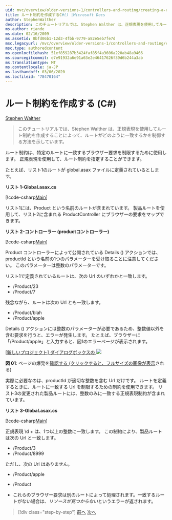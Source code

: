 ```yaml
---
uid: mvc/overview/older-versions-1/controllers-and-routing/creating-a-route-constraint-cs
title: ルート制約を作成するC#() |Microsoft Docs
author: StephenWalther
description: このチュートリアルでは、Stephen Walther は、正規表現を使用してルート制約を作成することによって、ルートがどのように一致するかを制御する方法を示しています。
ms.author: riande
ms.date: 02/16/2009
ms.assetid: 0bfd06b1-12d3-4fbb-9779-a82e5eb7fe7d
msc.legacyurl: /mvc/overview/older-versions-1/controllers-and-routing/creating-a-route-constraint-cs
msc.type: authoredcontent
ms.openlocfilehash: 51ef859287b3424faf85f4a3606a220ab48a9466
ms.sourcegitcommit: e7e91932a6e91a63e2e46417626f39d6b244a3ab
ms.translationtype: MT
ms.contentlocale: ja-JP
ms.lasthandoff: 03/06/2020
ms.locfileid: "78470164"
---
```

# <a name="creating-a-route-constraint-c"></a>ルート制約を作成する (C#)

[Stephen Walther](https://github.com/StephenWalther)

> このチュートリアルでは、Stephen Walther は、正規表現を使用してルート制約を作成することによって、ルートがどのように一致するかを制御する方法を示しています。

ルート制約は、特定のルートに一致するブラウザー要求を制限するために使用します。 正規表現を使用して、ルート制約を指定することができます。

たとえば、リスト1のルートが global.asax ファイルに定義されているとします。

**リスト 1-Global.asax.cs**

[!code-csharp[Main](creating-a-route-constraint-cs/samples/sample1.cs)]

リスト1には、Product という名前のルートが含まれています。 製品ルートを使用して、リスト2に含まれる ProductController にブラウザーの要求をマップできます。

**リスト 2-コントローラー (productコントローラー)**

[!code-csharp[Main](creating-a-route-constraint-cs/samples/sample2.cs)]

Product コントローラーによって公開されている Details () アクションでは、productId という名前の1つのパラメーターを受け取ることに注意してください。 このパラメーターは整数のパラメーターです。

リスト1で定義されているルートは、次の Url のいずれかと一致します。

- /Product/23
- /Product/7

残念ながら、ルートは次の Url とも一致します。

- /Product/blah
- /Product/apple

Details () アクションには整数のパラメーターが必要であるため、整数値以外を含む要求を行うと、エラーが発生します。 たとえば、ブラウザーに「/Product/apple」と入力すると、図1のエラーページが表示されます。

[[新しいプロジェクト] ダイアログボックスの ![](creating-a-route-constraint-cs/_static/image1.jpg)](creating-a-route-constraint-cs/_static/image1.png)

**図 01**: ページの爆発を[確認する (クリックすると、フルサイズの画像が表示](creating-a-route-constraint-cs/_static/image2.png)される)

実際に必要なのは、productId が適切な整数を含む Url だけです。 ルートを定義するときに、ルートに一致する Url を制限するための制約を使用できます。 リスト3の変更された製品ルートには、整数のみに一致する正規表現制約が含まれています。

**リスト 3-Global.asax.cs**

[!code-csharp[Main](creating-a-route-constraint-cs/samples/sample3.cs)]

正規表現 \d + は、1つ以上の整数に一致します。 この制約により、製品ルートは次の Url と一致します。

- /Product/3
- /Product/8999

ただし、次の Url はありません。

- /Product/apple
- /Product

- これらのブラウザー要求は別のルートによって処理されます。一致するルートがない場合は、*リソースが見つからない*というエラーが返されます。

> [!div class="step-by-step"]
> [前へ](creating-custom-routes-cs.md)
> [次へ](creating-a-custom-route-constraint-cs.md)
